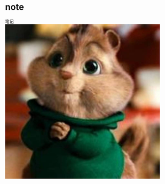# note
笔记![title](https://raw.githubusercontent.com/pallcard/noteImg/master/noteImg/2020/03/07/%E5%BE%AE%E4%BF%A1%E5%9B%BE%E7%89%87_20200301132033-1583596793433.jpg?token=AHBYBJ6R53QLQIY43YM2ZEK6MPCTO)